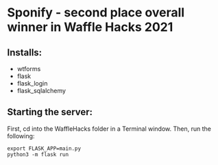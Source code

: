 # Sponify - second place overall winner in Waffle Hacks 2021


## Installs:
- wtforms
- flask
- flask_login
- flask_sqlalchemy

## Starting the server:
First, cd into the WaffleHacks folder in a Terminal window. Then, run the following:
```
export FLASK_APP=main.py
python3 -m flask run
```
